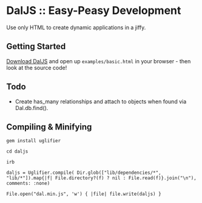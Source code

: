 # DalJS :: Easy-Peasy Development

Use only HTML to create dynamic applications in a jiffy.

## Getting Started

[Download DalJS](https://github.com/dallas22ca/daljs/archive/master.zip) and open up `examples/basic.html` in your browser - then look at the source code!

## Todo
- Create has_many relationships and attach to objects when found via Dal.db.find().

## Compiling & Minifying

`gem install uglifier`

`cd daljs`

`irb`

`daljs = Uglifier.compile( Dir.glob(["lib/dependencies/*", "lib/*"]).map{|f| File.directory?(f) ? nil : File.read(f)}.join("\n"), comments: :none)`

`File.open("dal.min.js", 'w') { |file| file.write(daljs) }`